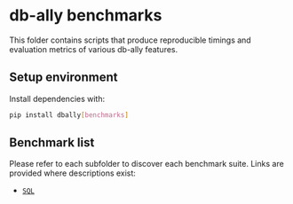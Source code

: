 # db-ally benchmarks

This folder contains scripts that produce reproducible timings and evaluation metrics of various db-ally features.

## Setup environment

Install dependencies with:

```bash
pip install dbally[benchmarks]
```

## Benchmark list

Please refer to each subfolder to discover each benchmark suite. Links are provided where descriptions exist:

- [`SQL`](sql/README.md)
